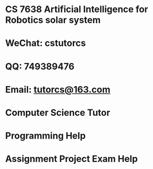 # CS 7638 Artificial Intelligence for Robotics solar system
# WeChat: cstutorcs

# QQ: 749389476

# Email: tutorcs@163.com

# Computer Science Tutor

# Programming Help

# Assignment Project Exam Help

